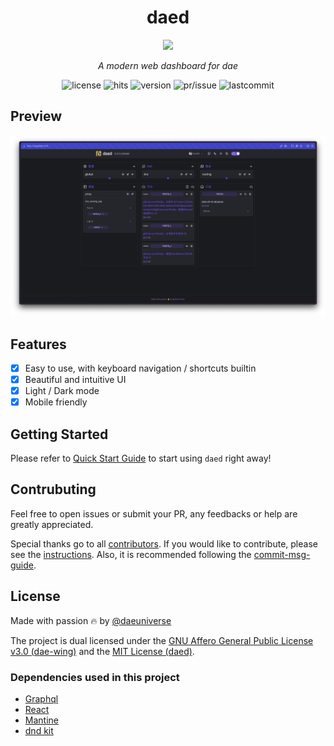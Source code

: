 <h1 align="center">daed</h1>
<p align="center">
  <img width="100" src="public/logo.svg" />
</p>
<p align="center">
  <em>A modern web dashboard for dae</em>
</p>

<p align="center">
  <img src="https://custom-icon-badges.herokuapp.com/github/license/daeuniverse/daed?logo=law&color=orange" alt="license" />
  <img src="https://hits.seeyoufarm.com/api/count/incr/badge.svg?url=https%3A%2F%2Fgithub.com%2Fdaeuniverse%2Fdaed&count_bg=%235C3DC8&title_bg=%23555555&icon=&icon_color=%23E7E7E7&title=hits&edge_flat=false" alt="hits" />
  <img src="https://custom-icon-badges.herokuapp.com/github/v/release/daeuniverse/daed?logo=rocket" alt="version">
  <img src="https://custom-icon-badges.herokuapp.com/github/issues-pr-closed/daeuniverse/daed?color=purple&logo=git-pull-request&logoColor=white" alt="pr/issue" />
  <img src="https://custom-icon-badges.herokuapp.com/github/last-commit/daeuniverse/daed?logo=history&logoColor=white" alt="lastcommit" />
</p>

## Preview

![preview](docs/preview.png)

## Features

- [x] Easy to use, with keyboard navigation / shortcuts builtin
- [x] Beautiful and intuitive UI
- [x] Light / Dark mode
- [x] Mobile friendly

## Getting Started

Please refer to [Quick Start Guide](./docs/getting-started.md) to start using `daed` right away!

## Contrubuting

Feel free to open issues or submit your PR, any feedbacks or help are greatly appreciated.

Special thanks go to all [contributors](https://github.com/daeuniverse/daed/graphs/contributors). If you would like to contribute, please see the [instructions](./CONTRIBUTING.md). Also, it is recommended following the [commit-msg-guide](./docs/commit-msg-guide.md).

## License

Made with passion 🔥 by [@daeuniverse](https://github.com/daeuniverse)

The project is dual licensed under the [GNU Affero General Public License v3.0 (dae-wing)](https://github.com/daeuniverse/dae-wing/blob/main/LICENSE) and the [MIT License (daed)](https://github.com/daeuniverse/daed/blob/main/LICENSE).

### Dependencies used in this project

- [Graphql](https://graphql.org)
- [React](https://reactjs.org)
- [Mantine](https://mantine.dev)
- [dnd kit](https://dndkit.com)
